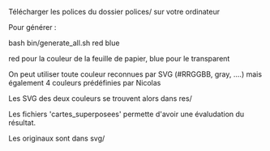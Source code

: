 Télécharger les polices du dossier polices/ sur votre ordinateur

Pour générer :

   bash bin/generate_all.sh red blue

red pour la couleur de la feuille de papier, blue pour le transparent

On peut utiliser toute couleur reconnues par SVG (#RRGGBB, gray, ....) mais également 4 couleurs prédéfinies par Nicolas

Les SVG des deux couleurs se trouvent alors dans res/

Les fichiers 'cartes_superposees' permette d'avoir une évaludation du résultat.

Les originaux sont dans svg/
